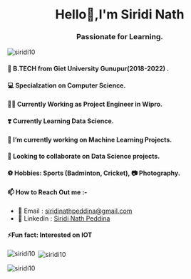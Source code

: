 <h1 align="center">Hello👋,<b>I'm Siridi Nath</b></h1>
<h3 align="center">Passionate for Learning.</h3>
<p align="left"> <img src="https://komarev.com/ghpvc/?username=siridi10&label=Profile%20views&color=0e75b6&style=flat" alt="siridi10" /> </p>
<h4 align="left"> 🔭 B.TECH from Giet University Gunupur(2018-2022) .</h4>
<h4 align="left"> 💻 Specialzation on Computer Science.</h4>
<h4 align="left"> 🧑‍💼 Currently Working as Project Engineer in Wipro.</h4>
<h4 align="left"> ❣️ Currently Learning Data Science.</h4>
<h4 align="left"> 🌈 I’m currently working on Machine Learning Projects.</h4>
<h4 align="left"> 👯 Looking to collaborate on Data Science projects.</h4>
<h4 align="left"> ⚽️ Hobbies: Sports (Badminton, Cricket), 📷 Photography.</h4>
<h4 align="left"> 📫 How to Reach Out me :- </h4>
  <ul>
    <li>📍 Email : <a href="https://gmail.com/in/siridinathpeddina@gmail.com" target="_blank">siridinathpeddina@gmail.com</a></li>
    <li>📍 Linkedin : <a href="https://linkedin.com/in/siridinath-peddina" target="_blank">Siridi Nath Peddina</a><br></li>
  </ul>  
<h4 align="left">⚡Fun fact: Interested on IOT </h4>
<p><img align="left" src="https://github-readme-stats.vercel.app/api/top-langs?username=siridi10&hide_border=true&theme=vision-friendly-dark" alt="siridi10" /></p>
<p>&nbsp;<img align="center" src="https://github-readme-stats.vercel.app/api?username=siridi10&show_icons=true&theme=radical" alt="siridi10" /></p>
<p><img align="center" src="https://github-readme-streak-stats.herokuapp.com/?user=siridi10&hide_border=true&theme=vision-friendly-dark" alt="siridi10" /></p>

